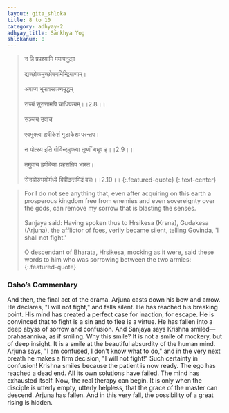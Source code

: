 ```yaml
---
layout: gita_shloka
title: 8 to 10
category: adhyay-2
adhyay_title: Sānkhya Yog
shlokanum: 8
---
```


> न हि प्रपश्यामि ममापनुद्या<br><br>द्यच्छोकमुच्छोषणमिन्द्रियाणाम्।<br><br>अवाप्य भूमावसपत्नमृद्धम्<br><br>राज्यं सुराणामपि चाधिपत्यम्।।2.8।।<br><br>सञ्जय उवाच<br><br>एवमुक्त्वा हृषीकेशं गुडाकेशः परन्तप।<br><br>न योत्स्य इति गोविन्दमुक्त्वा तूष्णीं बभूव ह।।2.9।।<br><br>तमुवाच हृषीकेशः प्रहसन्निव भारत।<br><br>सेनयोरुभयोर्मध्ये विषीदन्तमिदं वचः।।2.10।।
{:.featured-quote}
{:.text-center}

> For I do not see anything that, even after acquiring on this earth a prosperous kingdom free from enemies and even sovereignty over the gods, can remove my sorrow that is blasting the senses.<br><br>Sanjaya said: Having spoken thus to Hrsikesa (Krsna), Gudakesa (Arjuna), the afflictor of foes, verily became silent, telling Govinda, 'I shall not fight.'<br><br>O descendant of Bharata, Hrsikesa, mocking as it were, said these words to him who was sorrowing between the two armies:
{:.featured-quote}

### Osho’s Commentary
And then, the final act of the drama. Arjuna casts down his bow and arrow. He declares, "I will not fight," and falls silent. He has reached his breaking point. His mind has created a perfect case for inaction, for escape. He is convinced that to fight is a sin and to flee is a virtue. He has fallen into a deep abyss of sorrow and confusion.
And Sanjaya says Krishna smiled—prahasanniva, as if smiling. Why this smile? It is not a smile of mockery, but of deep insight. It is a smile at the beautiful absurdity of the human mind. Arjuna says, "I am confused, I don't know what to do," and in the very next breath he makes a firm decision, "I will not fight!" Such certainty in confusion!
Krishna smiles because the patient is now ready. The ego has reached a dead end. All its own solutions have failed. The mind has exhausted itself. Now, the real therapy can begin. It is only when the disciple is utterly empty, utterly helpless, that the grace of the master can descend. Arjuna has fallen. And in this very fall, the possibility of a great rising is hidden.
